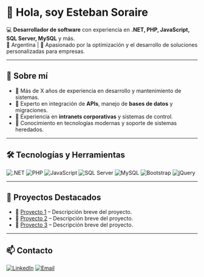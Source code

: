 # 👋 Hola, soy Esteban Soraire

💻 **Desarrollador de software** con experiencia en **.NET, PHP, JavaScript, SQL Server, MySQL** y más.  
📍 Argentina | 🚀 Apasionado por la optimización y el desarrollo de soluciones personalizadas para empresas.  

---

## 🚀 Sobre mí
- 🔹 Más de X años de experiencia en desarrollo y mantenimiento de sistemas.
- 🔹 Experto en integración de **APIs**, manejo de **bases de datos** y migraciones.
- 🔹 Experiencia en **intranets corporativas** y sistemas de control.
- 🔹 Conocimiento en tecnologías modernas y soporte de sistemas heredados.

---

## 🛠️ Tecnologías y Herramientas
![.NET](https://img.shields.io/badge/.NET-512BD4?style=for-the-badge&logo=dotnet&logoColor=white)
![PHP](https://img.shields.io/badge/PHP-777BB4?style=for-the-badge&logo=php&logoColor=white)
![JavaScript](https://img.shields.io/badge/JavaScript-F7DF1E?style=for-the-badge&logo=javascript&logoColor=black)
![SQL Server](https://img.shields.io/badge/SQL%20Server-CC2927?style=for-the-badge&logo=microsoftsqlserver&logoColor=white)
![MySQL](https://img.shields.io/badge/MySQL-4479A1?style=for-the-badge&logo=mysql&logoColor=white)
![Bootstrap](https://img.shields.io/badge/Bootstrap-7952B3?style=for-the-badge&logo=bootstrap&logoColor=white)
![jQuery](https://img.shields.io/badge/jQuery-0769AD?style=for-the-badge&logo=jquery&logoColor=white)

---

## 📂 Proyectos Destacados
- 🔹 [Proyecto 1](#) – Descripción breve del proyecto.
- 🔹 [Proyecto 2](#) – Descripción breve del proyecto.
- 🔹 [Proyecto 3](#) – Descripción breve del proyecto.

---

## 📫 Contacto
[![LinkedIn](https://img.shields.io/badge/LinkedIn-0A66C2?style=for-the-badge&logo=linkedin&logoColor=white)]([https://linkedin.com/in/TU-USUARIO](https://www.linkedin.com/in/esteban-soraire-7119b5b8/))
[![Email](https://img.shields.io/badge/Email-Esteban_Soraire-blue?style=for-the-badge&logo=gmail&logoColor=white)](mailto:estesor2000@gmail.com
)

